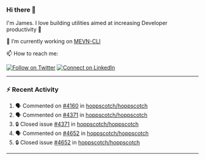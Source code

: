 ### Hi there 👋

I'm James. I love building utilities aimed at increasing Developer productivity :raised_hands: 

🔭 I’m currently working on [MEVN-CLI](https://github.com/madlabsinc/mevn-cli)

📫 How to reach me:

[![Follow on Twitter](https://img.shields.io/badge/--twitter?label=Twitter&logo=Twitter&style=social)](https://twitter.com/james_madhacks) [![Connect on LinkedIn](https://img.shields.io/badge/--linkedin?label=LinkedIn&logo=LinkedIn&style=social)](https://www.linkedin.com/in/jamesgeorge007)

---

### :zap: Recent Activity

<!--START_SECTION:activity-->
1. 🗣 Commented on [#4160](https://github.com/hoppscotch/hoppscotch/issues/4160#issuecomment-2633040329) in [hoppscotch/hoppscotch](https://github.com/hoppscotch/hoppscotch)
2. 🗣 Commented on [#4371](https://github.com/hoppscotch/hoppscotch/issues/4371#issuecomment-2633027709) in [hoppscotch/hoppscotch](https://github.com/hoppscotch/hoppscotch)
3. 🔒 Closed issue [#4371](https://github.com/hoppscotch/hoppscotch/issues/4371) in [hoppscotch/hoppscotch](https://github.com/hoppscotch/hoppscotch)
4. 🗣 Commented on [#4652](https://github.com/hoppscotch/hoppscotch/issues/4652#issuecomment-2633026193) in [hoppscotch/hoppscotch](https://github.com/hoppscotch/hoppscotch)
5. 🔒 Closed issue [#4652](https://github.com/hoppscotch/hoppscotch/issues/4652) in [hoppscotch/hoppscotch](https://github.com/hoppscotch/hoppscotch)
<!--END_SECTION:activity-->

---

<!--
**jamesgeorge007/jamesgeorge007** is a ✨ _special_ ✨ repository because its `README.md` (this file) appears on your GitHub profile.

Here are some ideas to get you started:

- 🌱 I’m currently learning ...
- 👯 I’m looking to collaborate on ...
- 🤔 I’m looking for help with ...
- 💬 Ask me about ...
- 😄 Pronouns: ...
- ⚡ Fun fact: ...
-->
